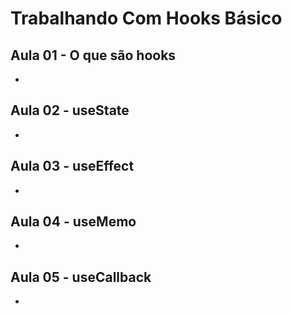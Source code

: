 # Trabalhando Com Hooks Básico

## Aula 01 - O que são hooks
* [](#)

## Aula 02 - useState
* [](#)

## Aula 03 - useEffect
* [](#)

## Aula 04 - useMemo
* [](#)

## Aula 05 - useCallback
* [](#)


